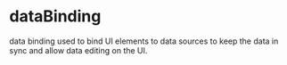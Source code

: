 # dataBinding
data binding used to bind UI elements to data sources to keep the data in sync and allow data editing on the UI.
